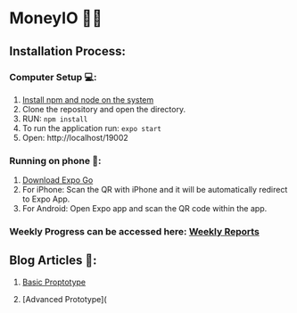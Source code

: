 # MoneyIO 🤑💸

## **Installation Process:**

### Computer Setup 💻:
1. [Install npm and node on the system](https://docs.npmjs.com/downloading-and-installing-node-js-and-npm)
2. Clone the repository and open the directory.
3. RUN: ```npm install```
4. To run the application run: ```expo start```
5. Open: http://localhost/19002

### Running on phone 📱:
1. [Download Expo Go](https://expo.dev/client)
2. For iPhone: Scan the QR with iPhone and it will be automatically redirect to Expo App.
3. For Android: Open Expo app and scan the QR code within the app.

### Weekly Progress can be accessed here: [Weekly Reports](https://github.com/nodejk/ISEE_MoneyControl/blob/main/WeeklyReport.md)

## Blog Articles 📓:

1. [Basic Proptotype](https://github.com/nodejk/ISEE_MoneyControl/blob/main/BasicProptotype.md)

2. [Advanced Prototype](
